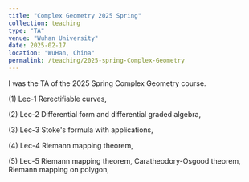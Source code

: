 ```yaml
---
title: "Complex Geometry 2025 Spring"
collection: teaching
type: "TA"
venue: "Wuhan University"
date: 2025-02-17
location: "WuHan, China"
permalink: /teaching/2025-spring-Complex-Geometry
---
```


I was the TA of the 2025 Spring Complex Geometry course.


(1) Lec-1 Rerectifiable curves,

(2) Lec-2 Differential form and differential graded algebra,

(3) Lec-3 Stoke's formula with applications,

(4) Lec-4 Riemann mapping theorem,

(5) Lec-5 Riemann mapping theorem, Caratheodory-Osgood theorem, Riemann mapping on polygon,
